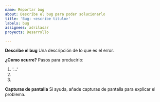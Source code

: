 ```yaml
---
name: Reportar bug
about: Describe el bug para poder solucionarlo
title: 'Bug: <escribe titulo>'
labels: bug
assignees: adrilasar
proyects: Desarrollo

---
```


**Describe el bug**
Una descripción de lo que es el error.

**¿Como ocurre?**
Pasos para producirlo:
1. '...'
2. 
3. 

**Capturas de pantalla**
Si ayuda, añade capturas de pantalla para explicar el problema.
